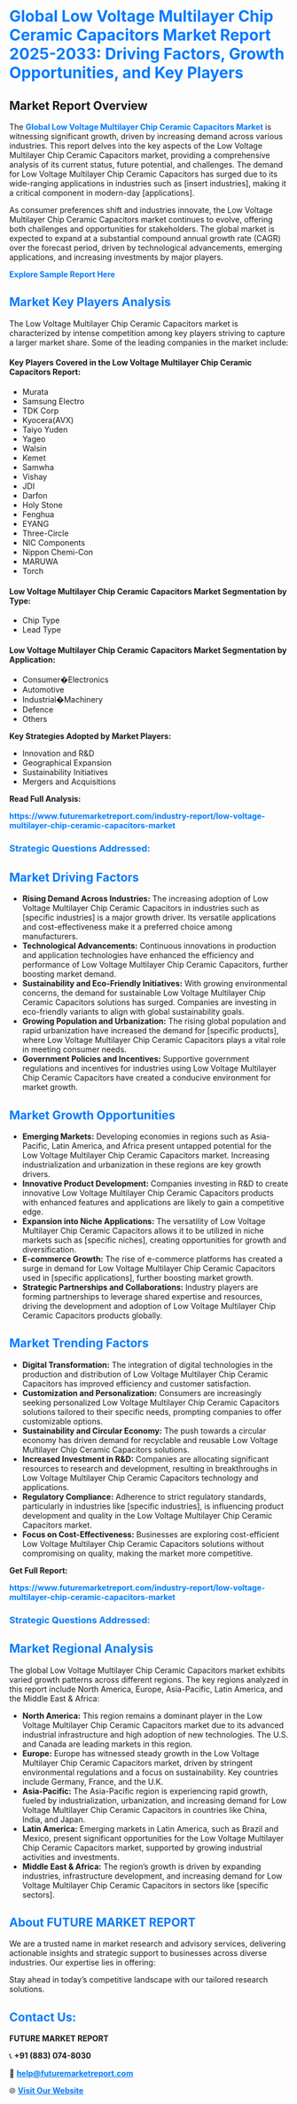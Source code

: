 <h1 style="color: #007BFF;">Global Low Voltage Multilayer Chip Ceramic Capacitors Market Report 2025-2033: Driving Factors, Growth Opportunities, and Key Players</h1>

<section id="overview">
<h2>Market Report Overview</h2>
<p>The <a href="https://www.futuremarketreport.com/industry-report/low-voltage-multilayer-chip-ceramic-capacitors-market" style="color: #007BFF; text-decoration: none;"><strong>Global Low Voltage Multilayer Chip Ceramic Capacitors Market</strong></a> is witnessing significant growth, driven by increasing demand across various industries. This report delves into the key aspects of the Low Voltage Multilayer Chip Ceramic Capacitors market, providing a comprehensive analysis of its current status, future potential, and challenges. The demand for Low Voltage Multilayer Chip Ceramic Capacitors has surged due to its wide-ranging applications in industries such as [insert industries], making it a critical component in modern-day [applications].</p>
<p>As consumer preferences shift and industries innovate, the Low Voltage Multilayer Chip Ceramic Capacitors market continues to evolve, offering both challenges and opportunities for stakeholders. The global market is expected to expand at a substantial compound annual growth rate (CAGR) over the forecast period, driven by technological advancements, emerging applications, and increasing investments by major players.</p>
</section>

<section id="overview">
<p><a href="https://www.futuremarketreport.com/request-sample/reportId=86692" style="color: #007BFF; text-decoration: none;"><strong>Explore Sample Report Here</strong></a></p>
</section>

<section id="key-players">
<h2 style="color: #007BFF;">Market Key Players Analysis</h2>
<p>The Low Voltage Multilayer Chip Ceramic Capacitors market is characterized by intense competition among key players striving to capture a larger market share. Some of the leading companies in the market include:</p>
<h4>Key Players Covered in the Low Voltage Multilayer Chip Ceramic Capacitors Report:</h4>
<ul><li>Murata</li><li>Samsung Electro</li><li>TDK Corp</li><li>Kyocera(AVX)</li><li>Taiyo Yuden</li><li>Yageo</li><li>Walsin</li><li>Kemet</li><li>Samwha</li><li>Vishay</li><li>JDI</li><li>Darfon</li><li>Holy Stone</li><li>Fenghua</li><li>EYANG</li><li>Three-Circle</li><li>NIC Components</li><li>Nippon Chemi-Con</li><li>MARUWA</li><li>Torch</li></ul>
<h4>Low Voltage Multilayer Chip Ceramic Capacitors Market Segmentation by Type:</h4>
<ul><li>Chip Type</li><li>Lead Type</li></ul>

<h4>Low Voltage Multilayer Chip Ceramic Capacitors Market Segmentation by Application:</h4>
<ul><li>Consumer�Electronics</li><li>Automotive</li><li>Industrial�Machinery</li><li>Defence</li><li>Others</li></ul>
<p><strong>Key Strategies Adopted by Market Players:</strong></p>
<ul>
<li>Innovation and R&D</li>
<li>Geographical Expansion</li>
<li>Sustainability Initiatives</li>
<li>Mergers and Acquisitions</li>
</ul>
</section>

<section>
<p><strong>Read Full Analysis: </strong></p><a href="https://www.futuremarketreport.com/industry-report/low-voltage-multilayer-chip-ceramic-capacitors-market" style="color: #007BFF; text-decoration: none;"><strong>https://www.futuremarketreport.com/industry-report/low-voltage-multilayer-chip-ceramic-capacitors-market</strong></a>
<h3 style="color: #007BFF;">Strategic Questions Addressed:</h3>
</section>

<section id="driving-factors">
<h2 style="color: #007BFF;">Market Driving Factors</h2>
<ul>
<li><strong>Rising Demand Across Industries:</strong> The increasing adoption of Low Voltage Multilayer Chip Ceramic Capacitors in industries such as [specific industries] is a major growth driver. Its versatile applications and cost-effectiveness make it a preferred choice among manufacturers.</li>
<li><strong>Technological Advancements:</strong> Continuous innovations in production and application technologies have enhanced the efficiency and performance of Low Voltage Multilayer Chip Ceramic Capacitors, further boosting market demand.</li>
<li><strong>Sustainability and Eco-Friendly Initiatives:</strong> With growing environmental concerns, the demand for sustainable Low Voltage Multilayer Chip Ceramic Capacitors solutions has surged. Companies are investing in eco-friendly variants to align with global sustainability goals.</li>
<li><strong>Growing Population and Urbanization:</strong> The rising global population and rapid urbanization have increased the demand for [specific products], where Low Voltage Multilayer Chip Ceramic Capacitors plays a vital role in meeting consumer needs.</li>
<li><strong>Government Policies and Incentives:</strong> Supportive government regulations and incentives for industries using Low Voltage Multilayer Chip Ceramic Capacitors have created a conducive environment for market growth.</li>
</ul>
</section>

<section id="growth-opportunities">
<h2 style="color: #007BFF;">Market Growth Opportunities</h2>
<ul>
<li><strong>Emerging Markets:</strong> Developing economies in regions such as Asia-Pacific, Latin America, and Africa present untapped potential for the Low Voltage Multilayer Chip Ceramic Capacitors market. Increasing industrialization and urbanization in these regions are key growth drivers.</li>
<li><strong>Innovative Product Development:</strong> Companies investing in R&D to create innovative Low Voltage Multilayer Chip Ceramic Capacitors products with enhanced features and applications are likely to gain a competitive edge.</li>
<li><strong>Expansion into Niche Applications:</strong> The versatility of Low Voltage Multilayer Chip Ceramic Capacitors allows it to be utilized in niche markets such as [specific niches], creating opportunities for growth and diversification.</li>
<li><strong>E-commerce Growth:</strong> The rise of e-commerce platforms has created a surge in demand for Low Voltage Multilayer Chip Ceramic Capacitors used in [specific applications], further boosting market growth.</li>
<li><strong>Strategic Partnerships and Collaborations:</strong> Industry players are forming partnerships to leverage shared expertise and resources, driving the development and adoption of Low Voltage Multilayer Chip Ceramic Capacitors products globally.</li>
</ul>
</section>

<section id="trending-factors">
<h2 style="color: #007BFF;">Market Trending Factors</h2>
<ul>
<li><strong>Digital Transformation:</strong> The integration of digital technologies in the production and distribution of Low Voltage Multilayer Chip Ceramic Capacitors has improved efficiency and customer satisfaction.</li>
<li><strong>Customization and Personalization:</strong> Consumers are increasingly seeking personalized Low Voltage Multilayer Chip Ceramic Capacitors solutions tailored to their specific needs, prompting companies to offer customizable options.</li>
<li><strong>Sustainability and Circular Economy:</strong> The push towards a circular economy has driven demand for recyclable and reusable Low Voltage Multilayer Chip Ceramic Capacitors solutions.</li>
<li><strong>Increased Investment in R&D:</strong> Companies are allocating significant resources to research and development, resulting in breakthroughs in Low Voltage Multilayer Chip Ceramic Capacitors technology and applications.</li>
<li><strong>Regulatory Compliance:</strong> Adherence to strict regulatory standards, particularly in industries like [specific industries], is influencing product development and quality in the Low Voltage Multilayer Chip Ceramic Capacitors market.</li>
<li><strong>Focus on Cost-Effectiveness:</strong> Businesses are exploring cost-efficient Low Voltage Multilayer Chip Ceramic Capacitors solutions without compromising on quality, making the market more competitive.</li>
</ul>
</section>

<section>
<p><strong>Get Full Report: </strong></p><a href="https://www.futuremarketreport.com/industry-report/low-voltage-multilayer-chip-ceramic-capacitors-market" style="color: #007BFF; text-decoration: none;"><strong>https://www.futuremarketreport.com/industry-report/low-voltage-multilayer-chip-ceramic-capacitors-market</strong></a>
<h3 style="color: #007BFF;">Strategic Questions Addressed:</h3>
</section>


<section id="regional-analysis">
<h2 style="color: #007BFF;">Market Regional Analysis</h2>
<p>The global Low Voltage Multilayer Chip Ceramic Capacitors market exhibits varied growth patterns across different regions. The key regions analyzed in this report include North America, Europe, Asia-Pacific, Latin America, and the Middle East & Africa:</p>
<ul>
<li><strong>North America:</strong> This region remains a dominant player in the Low Voltage Multilayer Chip Ceramic Capacitors market due to its advanced industrial infrastructure and high adoption of new technologies. The U.S. and Canada are leading markets in this region.</li>
<li><strong>Europe:</strong> Europe has witnessed steady growth in the Low Voltage Multilayer Chip Ceramic Capacitors market, driven by stringent environmental regulations and a focus on sustainability. Key countries include Germany, France, and the U.K.</li>
<li><strong>Asia-Pacific:</strong> The Asia-Pacific region is experiencing rapid growth, fueled by industrialization, urbanization, and increasing demand for Low Voltage Multilayer Chip Ceramic Capacitors in countries like China, India, and Japan.</li>
<li><strong>Latin America:</strong> Emerging markets in Latin America, such as Brazil and Mexico, present significant opportunities for the Low Voltage Multilayer Chip Ceramic Capacitors market, supported by growing industrial activities and investments.</li>
<li><strong>Middle East & Africa:</strong> The region’s growth is driven by expanding industries, infrastructure development, and increasing demand for Low Voltage Multilayer Chip Ceramic Capacitors in sectors like [specific sectors].</li>
</ul>
</section>

<footer>
<h2 style="color: #007BFF;">About FUTURE MARKET REPORT</h2>
<p>We are a trusted name in market research and advisory services, delivering actionable insights and strategic support to businesses across diverse industries. Our expertise lies in offering:</p>

<p>Stay ahead in today’s competitive landscape with our tailored research solutions.</p>

<h2 style="color: #007BFF;">Contact Us:</h2>
<p><strong>FUTURE MARKET REPORT</strong></p>
<p>📞 <strong>+91 (883) 074-8030</strong></p>
<p>📧 <strong><a href="mailto:help@futuremarketreport.com" style="color: #007BFF;">help@futuremarketreport.com</a></strong></p>
<p>🌐 <strong><a href="https://www.futuremarketreport.com/" style="color: #007BFF;">Visit Our Website</a></strong></p>
</footer>